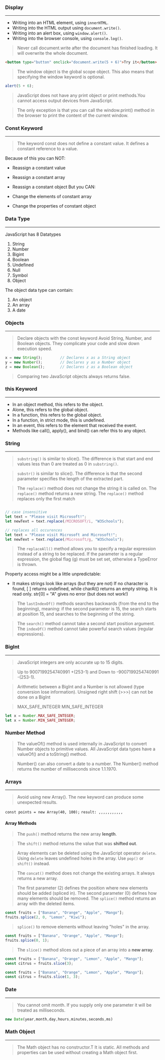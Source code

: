 ### Display
---
- Writing into an HTML element, using `innerHTML`.
- Writing into the HTML output using `document.write()`.
- Writing into an alert box, using `window.alert()`.
- Writing into the browser console, using `console.log()`.

> Never call document.write after the document has finished loading.
It will overwrite the whole document.
```html
<button type="button" onclick="document.write(5 + 6)">Try it</button>
```
>  The window object is the global scope object. This also means that specifying the window keyword is optional.
```js
alert(5 + 6);
```
> JavaScript does not have any print object or print methods.You cannot access output devices from JavaScript.

> The only exception is that you can call the window.print() method in the browser to print the content of the current window.

### Const Keyword
---
> The keyword const does not define a constant value. It defines a constant reference to a value.

Because of this you can NOT:

- Reassign a constant value
- Reassign a constant array
- Reassign a constant object
But you CAN:

- Change the elements of constant array
- Change the properties of constant object

### Data Type
---
JavaScript has 8 Datatypes
1. String
2. Number
3. Bigint
4. Boolean
5. Undefined
6. Null
7. Symbol
8. Object

The object data type can contain:

1. An object
2. An array
3. A date

### Objects
---
> Declare objects with the const keyword
> Avoid String, Number, and Boolean objects. They complicate your code and slow down execution speed.
```js
x = new String();        // Declares x as a String object
y = new Number();        // Declares y as a Number object
z = new Boolean();       // Declares z as a Boolean object
```
> Comparing two JavaScript objects always returns false.

### this Keyword
---
- In an object method, this refers to the object.
- Alone, this refers to the global object.
- In a function, this refers to the global object.
- In a function, in strict mode, this is undefined.
- In an event, this refers to the element that received the event.
- Methods like call(), apply(), and bind() can refer this to any object.
### String
---
> `substring()` is similar to slice(). The difference is that start and end values less than 0 are treated as 0 in `substring()`.

> `substr()` is similar to slice(). The difference is that the second parameter specifies the length of the extracted part.

> The `replace()` method does not change the string it is called on. The `replace()` method returns a new string. The `replace()` method replaces only the first match
```js

// case insensitive
let text = "Please visit Microsoft!";
let newText = text.replace(/MICROSOFT/i, "W3Schools");

// replaces all occurences
let text = "Please visit Microsoft and Microsoft!";
let newText = text.replace(/Microsoft/g, "W3Schools");

```
> The `replaceAll()` method allows you to specify a regular expression instead of a string to be replaced. If the parameter is a regular expression, the global flag (g) must be set set, otherwise a TypeError is thrown.

Property access might be a little unpredictable:

- It makes strings look like arrays (but they are not)
If no character is found, [ ] returns undefined, while charAt() returns an empty string.
It is read only. str[0] = "A" gives no error (but does not work!)
> The `lastIndexOf()` methods searches backwards (from the end to the beginning), meaning: if the second parameter is 15, the search starts at position 15, and searches to the beginning of the string.

> The `search()` method cannot take a second start position argument. The `indexOf()` method cannot take powerful search values (regular expressions).
### BigInt
---
> JavaScript integers are only accurate up to 15 digits.

> Up to 9007199254740991 +(253-1) and Down to -9007199254740991 -(253-1).

> Arithmetic between a BigInt and a Number is not allowed (type conversion lose information). Unsigned right shift (>>>) can not be done on a BigInt

> MAX_SAFE_INTEGER
MIN_SAFE_INTEGER

```js
let x = Number.MAX_SAFE_INTEGER;
let x = Number.MIN_SAFE_INTEGER;
```
### Number Method
> The valueOf() method is used internally in JavaScript to convert Number objects to primitive values.
All JavaScript data types have a valueOf() and a toString() method.

> Number() can also convert a date to a number.
The Number() method returns the number of milliseconds since 1.1.1970.
### Arrays
---
> Avoid using new Array(). The new keyword can produce some unexpected results.

`const points = new Array(40, 100);`
`result: ,,,,,,,,,,,`

#### Array Methods
> The `push()` method returns the new array **length**.

> The `shift()` method returns the value that was **shifted out**.

> Array elements can be deleted using the JavaScript operator `delete`. Using `delete` leaves undefined holes in the array. Use `pop()` or `shift()` instead.

> The `concat()` method does not change the existing arrays. It always returns a new array.

> The first parameter (2) defines the position where new elements should be added (spliced in). The second parameter (0) defines how many elements should be removed. The `splice()` method returns an array with the deleted items.
```js
const fruits = ["Banana", "Orange", "Apple", "Mango"];
fruits.splice(2, 0, "Lemon", "Kiwi");
```
>  `splice()` to remove elements without leaving "holes" in the array.
```js
const fruits = ["Banana", "Orange", "Apple", "Mango"];
fruits.splice(0, 1);
```
> The `slice()` method slices out a piece of an array into a **new array**.
```js
const fruits = ["Banana", "Orange", "Lemon", "Apple", "Mango"];
const citrus = fruits.slice(3);
```
```js
const fruits = ["Banana", "Orange", "Lemon", "Apple", "Mango"];
const citrus = fruits.slice(1, 3);
```
### Date
---
> You cannot omit month. If you supply only one parameter it will be treated as milliseconds.
```js
new Date(year,month,day,hours,minutes,seconds,ms)
```
### Math Object
---
> The Math object has no constructor.T It is static. All methods and properties can be used without creating a Math object first.